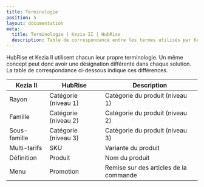 ```yaml
---
title: Terminologie
position: 5
layout: documentation
meta:
  title: Terminologie | Kezia II | HubRise
  description: Table de correspondance entre les termes utilisés par Kezia II et HubRise pour le même concept. Connectez vos apps et synchronisez vos données.
---
```


HubRise et Kezia II utilisent chacun leur propre terminologie. Un même concept peut donc avoir une désignation différente dans chaque solution. La table de correspondance ci-dessous indique ces différences.

| Kezia II     | HubRise              | Description                            |
| ------------ | -------------------- | -------------------------------------- |
| Rayon        | Catégorie (niveau 1) | Catégorie du produit (niveau 1)        |
| Famille      | Catégorie (niveau 2) | Catégorie du produit (niveau 2)        |
| Sous-famille | Catégorie (niveau 3) | Catégorie du produit (niveau 3)        |
| Multi-tarifs | SKU                  | Variante du produit                    |
| Définition   | Produit              | Nom du produit                         |
| Menu         | Promotion            | Remise sur des articles de la commande |
